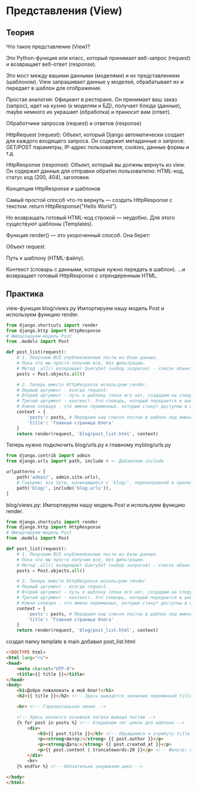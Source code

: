 # Представления (View)
## Теория
Что такое представление (View)?

Это Python-функция или класс, который принимает веб-запрос (request) и возвращает веб-ответ (response).

Это мост между вашими данными (моделями) и их представлением (шаблоном). View запрашивает данные у моделей, обрабатывает их и передает в шаблон для отображения.

Простая аналогия: Официант в ресторане. Он принимает ваш заказ (запрос), идет на кухню (к моделям и БД), получает блюда (данные), maybe немного их украшает (обработка) и приносит вам (ответ).

Обработчики запросов (request) и ответов (response)

HttpRequest (request): Объект, который Django автоматически создает для каждого входящего запроса. Он содержит метаданные о запросе: GET/POST параметры, IP-адрес пользователя, cookies, данные формы и т.д.

HttpResponse (response): Объект, который вы должны вернуть из view. Он содержит данные для отправки обратно пользователю: HTML-код, статус код (200, 404), заголовки.

Концепция HttpResponse и шаблонов

Самый простой способ что-то вернуть — создать HttpResponse с текстом: return HttpResponse("Hello World").

Но возвращать готовый HTML-код строкой — неудобно. Для этого существуют шаблоны (Templates).

Функция render() — это укороченный способ. Она берет:

Объект request.

Путь к шаблону (HTML-файлу).

Контекст (словарь с данными, которые нужно передать в шаблон).
...и возвращает готовый HttpResponse с отрендеренным HTML.

## Практика
view-функция
blog/views.py
Импортируем нашу модель Post и используем функцию render.
```python
from django.shortcuts import render
from django.http import HttpResponse
# Импортируем модель Post
from .models import Post

def post_list(request):
    # 1. Получаем ВСЕ опубликованные посты из базы данных.
    # Пока что мы просто получим все, без фильтрации.
    # Метод .all() возвращает QuerySet (набор запросов) - список объектов модели.
    posts = Post.objects.all()

    # 2. Теперь вместо HttpResponse используем render.
    # Первый аргумент - всегда request.
    # Второй аргумент - путь к шаблону (пока его нет, создадим на следующем шаге).
    # Третий аргумент - контекст. Это словарь, который передается в шаблон.
    # Ключи словаря - это имена переменных, которые станут доступны в шаблоне.
    context = {
        'posts': posts, # Передаем наш список постов в шаблон под именем 'posts'
        'title': 'Главная страница блога'
    }
    return render(request, 'blog/post_list.html', context)
```
Теперь нужно подключить blog/urls.py к главному myblog/urls.py
```python
from django.contrib import admin
from django.urls import path, include # <- Добавляем include

urlpatterns = [
    path('admin/', admin.site.urls),
    # Говорим: все пути, начинающиеся с 'blog/', перенаправляй в приложение blog
    path('blog/', include('blog.urls')),
]
```

blog/views.py:
Импортируем нашу модель Post и используем функцию render.

```python
from django.shortcuts import render
from django.http import HttpResponse
# Импортируем модель Post
from .models import Post

def post_list(request):
    # 1. Получаем ВСЕ опубликованные посты из базы данных.
    # Пока что мы просто получим все, без фильтрации.
    # Метод .all() возвращает QuerySet (набор запросов) - список объектов модели.
    posts = Post.objects.all()

    # 2. Теперь вместо HttpResponse используем render.
    # Первый аргумент - всегда request.
    # Второй аргумент - путь к шаблону (пока его нет, создадим на следующем шаге).
    # Третий аргумент - контекст. Это словарь, который передается в шаблон.
    # Ключи словаря - это имена переменных, которые станут доступны в шаблоне.
    context = {
        'posts': posts, # Передаем наш список постов в шаблон под именем 'posts'
        'title': 'Главная страница блога'
    }
    return render(request, 'blog/post_list.html', context)
```
создал папку template в main добавил post_list.html
```html
<!DOCTYPE html>
<html lang="ru">
<head>
    <meta charset="UTF-8">
    <title>{{ title }}</title>
</head>
<body>
    <h1>Добро пожаловать в мой блог!</h1>
    <h2>{{ title }}</h2> <!-- Здесь выведется значение переменной title из контекста -->

    <hr> <!-- Горизонтальная линия -->

    <!-- Здесь начнется основная логика вывода постов -->
    {% for post in posts %} <!-- Открываем тег цикла для шаблона -->
        <div>
            <h3>{{ post.title }}</h3> <!-- Обращаемся к атрибуту title объекта post -->
            <p><strong>Автор:</strong> {{ post.author }}</p>
            <p><strong>Дата:</strong> {{ post.created_at }}</p>
            <p>{{ post.content | truncatewords:20 }}</p> <!-- Фильтр: обрезает текст до 20 слов -->
        </div>
        <hr>
    {% endfor %} <!-- Обязательно закрываем цикл -->

</body>
</html>
```
